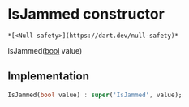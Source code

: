 


# IsJammed constructor




    *[<Null safety>](https://dart.dev/null-safety)*



IsJammed([bool](https://api.flutter.dev/flutter/dart-core/bool-class.html) value)





## Implementation

```dart
IsJammed(bool value) : super('IsJammed', value);
```







